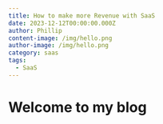 ```yaml
---
title: How to make more Revenue with SaaS
date: 2023-12-12T00:00:00.000Z
author: Phillip
content-image: /img/hello.png
author-image: /img/hello.png
category: saas
tags:
  - SaaS
---
```


# Welcome to my blog
